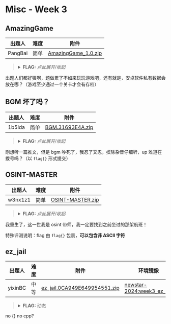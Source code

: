 # Misc - Week 3

## AmazingGame

| 出题人 | 难度 | 附件 |
|-----|-----|-----|
| PangBai | 简单 | [AmazingGame_1.0.zip](https://github.com/project-newstar/newstar-ctf-2024/releases/download/attachment-week3/AmazingGame_1.0.zip) |

> <details><summary><strong>FLAG:</strong> <i>点此展开/收起</i></summary>
> <code>flag{U_W1n!!_7he_g@m4}</code>
> </details>

出题人们都好狠啊，题做累了不如来玩玩游戏吧，还有就是，安卓软件私有数据会放在哪？（游戏至少通过一个关卡才会有存档）

## BGM 坏了吗？

| 出题人 | 难度 | 附件 |
|-----|-----|-----|
| 1b5lda | 简单 | [BGM.31693E4A.zip](https://github.com/project-newstar/newstar-ctf-2024/releases/download/attachment-week3/BGM.31693E4A.zip) |

> <details><summary><strong>FLAG:</strong> <i>点此展开/收起</i></summary>
> <code>flag{2024093020241103}</code>
> </details>

刚想听一篇推文，但是 bgm 吵死了，我忍了又忍，摈除杂音仔细听，up 难道在拨号吗？（以 `flag{}` 形式提交）

## OSINT-MASTER

| 出题人 | 难度 | 附件 |
|-----|-----|-----|
| w3nx1z1 | 简单 | [OSINT-MASTER.zip](https://github.com/project-newstar/newstar-ctf-2024/releases/download/attachment-week3/OSINT-MASTER.zip) |

> <details><summary><strong>FLAG:</strong> <i>点此展开/收起</i></summary>
> <code>flag{MU5156_济宁市}</code>
> </details>

我重生了，这一世我是 osint 带师，我一定要找到之前坐过的那架航班！

特殊评测说明：flag 由 `flag{}` 包裹，**可以包含非 ASCII 字符**

## ez_jail

| 出题人 | 难度 | 附件 | 环境镜像 | 端口 |
|-----|-----|-----|-----|-----|
| yixinBC | 中等 | [ez_jail.0CA949E649954551.zip](https://github.com/project-newstar/newstar-ctf-2024/releases/download/attachment-week3/ez_jail.0CA949E649954551.zip) | [newstar-2024:week3_ez_jail](https://hub.docker.com/r/openctf/newstar-2024/tags?name=week3_ez_jail) | `9999` |

> <details><summary><strong>FLAG:</strong> 动态</summary>
> </details>

no {} no cpp?
